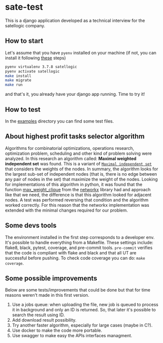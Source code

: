 # sate-test

This is a django application developed as a technical interview for the satellogic company.

## How to start
Let's assume that you have `pyenv` installed on your machine (if not, you can install it following [these](https://github.com/pyenv/pyenv) steps)

```bash
pyenv virtualenv 3.7.8 satellogic
pyenv activate satellogic
make install
make migrate
make run
```

and that's it, you already have your django app running. Time to try it!

## How to test
In the [examples](examples/) directory you can find some test files.

## About highest profit tasks selector algorithm
Algorithms for combinatorial optimizations, operations research, optimization problem, scheduling and other kind of problem solving were analyzed.
In this research an algorithm called: **Maximal weighted independent set** was found. This is a variant of [`Maximal independent set`](https://en.wikipedia.org/wiki/Maximal_independent_set#Listing_all_maximal_independent_sets) that considers the weights of the nodes.
In summary, the algorithm looks for the largest sub-set of independent nodes (that is, there is no edge between any pair of nodes in the set) that maximize the weight of the nodes.
Looking for implementations of this algorithm in python, it was found that the function [max_weight_clique](https://networkx.org/documentation/stable/reference/algorithms/generated/networkx.algorithms.clique.max_weight_clique.html) from the [networkx](https://networkx.org/documentation/stable/index.html) library had and approach like that we need, the difference is that this algorithm looked for adjacent nodes. A test was performed reversing that condition and the algorithm worked correctly. For this reason that the networkx implementation was extended with the minimal changes required for our problem.

## Some devs tools
The environment installed in the first step corresponds to a developer env. It's possible to handle everything from a Makefile.
These settings include: flake8, black, pytest, coverage, and pre-commit tools. `pre-commit` verifies that the code is compliant with flake and black and that all UT are successful before pushing. To check code coverage you can do: `make coverage`.

## Some possible improvements
Below are some tests/improvements that could be done but that for time reasons weren't made in this first version.

1. Use a jobs queue: when uploading the file, new job is queued to process it in background and only an ID is returned.
So, that later it's possible to search the result using ID.
1. Add download result possibility.
1. Try another faster algorithm, especially for large cases (maybe in C?).
1. Use docker to make the code more portable.
1. Use swagger to make easy the APIs interfaces managment.
